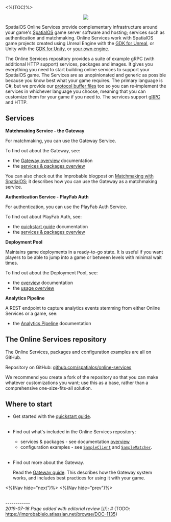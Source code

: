 <%(TOC)%>

<p align="center"><img src="{{assetRoot}}img/docs-header-diagram.png" /></p>

SpatialOS Online Services provide complementary infrastructure around your game's [SpatialOS](https://docs.improbable.io) game server software and hosting; services such as authentication and matchmaking. Online Services work with SpatialOS game projects created using Unreal Engine with the [GDK for Unreal](https://docs.improbable.io/unreal), or Unity with the [GDK for Unity](https://docs.improbable.io/unity), or [your own engine](https://docs.improbable.io/reference/latest/shared/byoe/introduction).

The Online Services repository provides a suite of example gRPC (with additional HTTP support) services, packages and images. It gives you everything you need to start building online services to support your SpatialOS game. The Services are as unopinionated and generic as possible because you know best what your game requires. The primary language is C#, but we provide our [protocol buffer files](https://developers.google.com/protocol-buffers/) too so you can re-implement the services in whichever language you choose, meaning that you can customize them for your game if you need to. The services support [gRPC](https://grpc.io/) and HTTP.

## Services
**Matchmaking Service - the Gateway**

For matchmaking, you can use the Gateway Service.

To find out about the Gateway, see:

* the [Gateway overview]({{urlRoot}}/content/services-packages/gateway) documentation
* the [services & packages overview]({{urlRoot}}/content/services-packages/overview)

You can also check out the Improbable blogpost on [Matchmaking with SpatialOS](https://improbable.io/blog/matchmaking-with-spatialos); it describes how you can use the Gateway as a matchmaking service.

**Authentication Service - PlayFab Auth**

For authentication, you can use the PlayFab Auth Service.

To find out about PlayFab Auth, see:

* the [quickstart guide]({{urlRoot}}/content/get-started/quickstart-guide/introduction) documentation
* the [services & packages overview]({{urlRoot}}/content/services-packages/overview)

**Deployment Pool**

Maintains game deployments in a ready-to-go state. It is useful if you want players to be able to jump into a game or between levels with minimal wait times.

To find out about the Deployment Pool, see:

* the [overview]({{urlRoot}}/content/services-packages/deployment-pool/overview) documentation
* the [usage overview]({{urlRoot}}/content/services-packages/deployment-pool/usage)

**Analytics Pipeline**

A REST endpoint to capture analytics events stemming from either Online Services or a game, see:

* the [Analytics Pipeline]({{urlRoot}}/content/services-packages/analytics-pipeline/overview) documentation

## The Online Services repository

The Online Services, packages and configuration examples are all on GitHub.

Repository on GitHub: [github.com/spatialos/online-services](https://github.com/spatialos/online-services)

We recommend you create a fork of the repository so that you can make whatever customizations you want; use this as a base, rather than a comprehensive one-size-fits-all solution.

## Where to start

* Get started with the [quickstart guide]({{urlRoot}}/content/get-started/quickstart-guide/introduction).
<br><br>
* Find out what's included in the Online Services repository:

    - services & packages - see documentation [overview]({{urlRoot}}/content/services-packages/overview)
    - configuration examples - see [`SampleClient`](https://github.com/spatialos/online-services/tree/master/services/csharp/SampleClient) and [`SampleMatcher`](https://github.com/spatialos/online-services/tree/master/services/csharp/SampleMatcher).
<br><br>
* Find out more about the Gateway.

    Read the [Gateway guide]({{urlRoot}}/content/services-packages/gateway). This describes how the Gateway system works, and includes best practices for using it with your game.

<%(Nav hide="next")%>
<%(Nav hide="prev")%>

<br/>------------<br/>
_2019-07-16 Page added with editorial review_
[//]: # (TODO: https://improbableio.atlassian.net/browse/DOC-1135)
